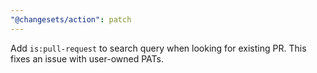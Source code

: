 ```yaml
---
"@changesets/action": patch
---
```


Add `is:pull-request` to search query when looking for existing PR. This fixes an issue with user-owned PATs.
